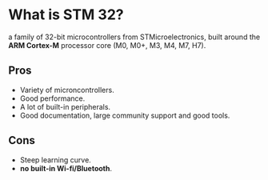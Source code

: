 # What is STM 32?
a family of 32-bit microcontrollers from STMicroelectronics, built around the **ARM Cortex-M** processor core (M0, M0+, M3, M4, M7, H7).

## Pros
- Variety of microncontrollers.
- Good performance.
- A lot of built-in peripherals.
- Good documentation, large community support and good tools.

## Cons
- Steep learning curve.
- **no built-in Wi-fi/Bluetooth**. 